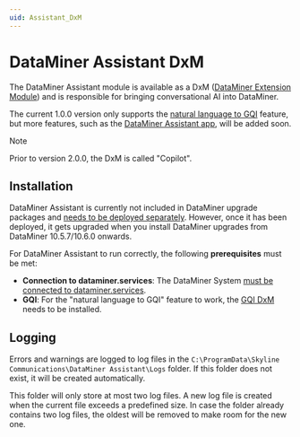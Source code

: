 ```yaml
---
uid: Assistant_DxM
---
```


# DataMiner Assistant DxM

The DataMiner Assistant module is available as a DxM ([DataMiner Extension Module](xref:DataMinerExtensionModules)) and is responsible for bringing conversational AI into DataMiner.

The current 1.0.0 version only supports the [natural language to GQI](xref:NL2GQI) feature, but more features, such as the [DataMiner Assistant app](xref:DataMinerAssistant), will be added soon.

> [!NOTE]
> Prior to version 2.0.0, the DxM is called "Copilot".

## Installation

DataMiner Assistant is currently not included in DataMiner upgrade packages and [needs to be deployed separately](xref:Managing_cloud-connected_nodes#deploying-a-dxm-on-a-dms-node). However, once it has been deployed, it gets upgraded when you install DataMiner upgrades from DataMiner 10.5.7/10.6.0 onwards.<!-- RN 42896 -->

For DataMiner Assistant to run correctly, the following **prerequisites** must be met:

- **Connection to dataminer.services**: The DataMiner System [must be connected to dataminer.services](xref:Connecting_your_DataMiner_System_to_the_cloud).
- **GQI**: For the "natural language to GQI" feature to work, the [GQI DxM](xref:GQI_DxM) needs to be installed.

## Logging

Errors and warnings are logged to log files in the `C:\ProgramData\Skyline Communications\DataMiner Assistant\Logs` folder. If this folder does not exist, it will be created automatically.

This folder will only store at most two log files. A new log file is created when the current file exceeds a predefined size. In case the folder already contains two log files, the oldest will be removed to make room for the new one.
